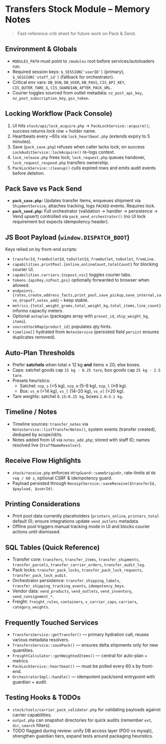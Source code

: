 # Transfers Stock Module – Memory Notes

> Fast-reference crib sheet for future work on Pack & Send.

## Environment & Globals
- `MODULES_PATH` must point to `/modules` root before services/autoloaders run.
- Required session keys: `$_SESSION['userID']` (primary), `$_SESSION['staff_id']` (fallback for orchestrator).
- Critical env vars: `DB_DSN`, `DB_USER`, `DB_PASS`, `CIS_API_KEY`, `CIS_OUTER_TARE_G`, `CIS_GUARDIAN`, `AFTER_PACK_URL`.
- Courier toggles sourced from outlet metadata: `nz_post_api_key`, `nz_post_subscription_key`, `gss_token`.

## Locking Workflow (Pack Console)
1. UI hits `stock/api/lock_acquire.php` → `PackLockService::acquire()`; success returns lock row + holder name.
2. Heartbeats every ~60s via `lock_heartbeat.php` (extends expiry to 5 minutes).
3. Save (`pack_save.php`) refuses when caller lacks lock; on success `LockAuditService::lockAcquire()` re-logs context.
4. `lock_release.php` frees lock; `lock_request.php` queues handover, `lock_request_respond.php` transfers ownership.
5. `PackLockService::cleanup()` culls expired rows and emits audit events before deletion.

## Pack Save vs Pack Send
- **`pack_save.php`:** Updates transfer items, enqueues shipment via `ShipmentService`, attaches tracking, logs `PACKED` events. Requires lock.
- **`pack_send.php`:** Full orchestrator (validation → handler → persistence → Vend upsert) controlled via `pack_send_orchestrator()` (no UI lock requirement but expects idempotency header).

## JS Boot Payload (`window.DISPATCH_BOOT`)
Keys relied on by front-end scripts:
- `transferId`, `fromOutletId`, `toOutletId`, `fromOutlet`, `toOutlet`, `fromLine`.
- `capabilities.printPool.{online,onlineCount,totalCount}` for blocking courier UI.
- `capabilities.carriers.{nzpost,nzc}` toggles courier tabs.
- `tokens.{apiKey,nzPost,gss}` optionally forwarded to browser when allowed.
- `endpoints.{rates,create,address_facts,print_pool,save_pickup,save_internal,save_dropoff,notes_add}` – keep stable.
- `metrics.{total_weight_grams,total_weight_kg,total_items,line_count}` informs capacity meters.
- Optional `autoplan` (packages array with `preset_id`, `ship_weight_kg`, `items`).
- `sourceStockMap[product_id]` populates qty hints.
- `timeline[]` hydrated from `NotesService` (persisted field `persist` ensures duplicates removed).

## Auto-Plan Thresholds
- Prefer **satchels** when total ≤ 12 kg **and** items ≤ 20; else boxes.
- Caps: satchel goods cap `15 kg - 0.25 tare`, box goods cap `25 kg - 2.5 tare`.
- Presets heuristics:
  - Satchel: `nzp_s` (<5 kg), `nzp_m` (5–9 kg), `nzp_l` (≥9 kg).
  - Box: `vs_m` (<14 kg), `vs_l` (14–20 kg), `vs_xl` (>20 kg).
- Tare weights: satchel `0.15–0.25 kg`, boxes `2.0–3.1 kg`.

## Timeline / Notes
- Timeline sources: `transfer_notes` via `NotesService::listTransferNotes()`, system events (transfer created), deduped by scope/id/ts.
- Notes added from UI via `notes_add.php`; stored with staff ID; names resolved live (`StaffNameResolver`).

## Receive Flow Highlights
- `stock/receive.php` enforces `HttpGuard::sameOriginOr`, rate-limits at `60 req / 60 s`, optional CSRF & idempotency guard.
- Payload persisted through `ReceiptService::saveReceive($transferId, $payload, $userId)`.

## Printing Considerations
- Print pool data currently placeholders (`printers_online`, `printers_total` default 0); ensure integrations update `vend_outlets` metadata.
- Offline pool triggers manual tracking mode in UI and blocks courier actions until dismissed.

## SQL Tables (Quick Reference)
- Transfer core: `transfers`, `transfer_items`, `transfer_shipments`, `transfer_parcels`, `transfer_carrier_orders`, `transfer_audit_log`.
- Pack locks: `transfer_pack_locks`, `transfer_pack_lock_requests`, `transfer_pack_lock_audit`.
- Orchestrator persistence: `transfer_shipping_labels`, `transfer_shipping_tracking_events`, `idempotency_keys`.
- Vendor data: `vend_products`, `vend_outlets`, `vend_inventory`, `vend_consignment_*`.
- Freight: `freight_rules`, `containers`, `v_carrier_caps`, `carriers`, `category_weights`.

## Frequently Touched Services
- `TransfersService::getTransfer()` — primary hydration call; reuses various metadata resolvers.
- `TransfersService::savePack()` — ensures delta shipments only for new quantities.
- `FreightCalculator::getWeightedItems()` — central for auto-plan + metrics.
- `PackLockService::heartbeat()` — must be polled every 60 s by front-end.
- `OrchestratorImpl::handle()` — idempotent pack/send entrypoint with guardian + audit.

## Testing Hooks & TODOs
- `stock/tools/carrier_pack_validator.php` for validating payloads against carrier capabilities.
- `output.php` can snapshot directories for quick audits (remember `ext`, `dir`, `search` filters).
- TODO flagged during review: unify DB access layer (PDO vs mysqli), strengthen guardian tiers, expand tests around packaging heuristics.
